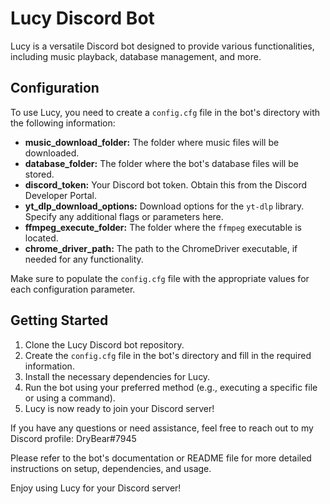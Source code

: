 # Lucy Discord Bot

Lucy is a versatile Discord bot designed to provide various functionalities, including music playback, database management, and more.

## Configuration

To use Lucy, you need to create a `config.cfg` file in the bot's directory with the following information:

- **music_download_folder:** The folder where music files will be downloaded.
- **database_folder:** The folder where the bot's database files will be stored.
- **discord_token:** Your Discord bot token. Obtain this from the Discord Developer Portal.
- **yt_dlp_download_options:** Download options for the `yt-dlp` library. Specify any additional flags or parameters here.
- **ffmpeg_execute_folder:** The folder where the `ffmpeg` executable is located.
- **chrome_driver_path:** The path to the ChromeDriver executable, if needed for any functionality.

Make sure to populate the `config.cfg` file with the appropriate values for each configuration parameter.

## Getting Started

1. Clone the Lucy Discord bot repository.
2. Create the `config.cfg` file in the bot's directory and fill in the required information.
3. Install the necessary dependencies for Lucy.
4. Run the bot using your preferred method (e.g., executing a specific file or using a command).
5. Lucy is now ready to join your Discord server!

If you have any questions or need assistance, feel free to reach out to my Discord profile: DryBear#7945

Please refer to the bot's documentation or README file for more detailed instructions on setup, dependencies, and usage.

Enjoy using Lucy for your Discord server!
